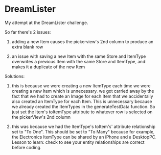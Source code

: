 # DreamLister

My attempt at the DreamLister challenge.  

So far there's 2 issues:  

1. adding a new Item causes the pickerview's 2nd column to produce an extra blank row  

2. an issue with saving a new Item with the same Store and ItemType overwrites a previous Item with the same Store and ItemType, and makes it a duplicate of the new Item

  
Solutions:  

1. this is because we were creating a new ItemType each time we were creating a new Item which is unnecessary. we got carried away by the fact that we had to create an Image for each Item that we accidentally also created an ItemType for each Item. This is unnecessary because we already created the ItemTypes in the generateTestData function. So just set the Item's toItemType attribute to whatever row is selected on the pickerView's 2nd column  

2. this was because we had the ItemType's toItem's' attribute relationship set to "To One". This should be set to "To Many" because for example, the Electronics ItemType can be shared by an iPhone and a DesktopPC. Lesson to learn: check to see your entity relationships are correct before coding. 
